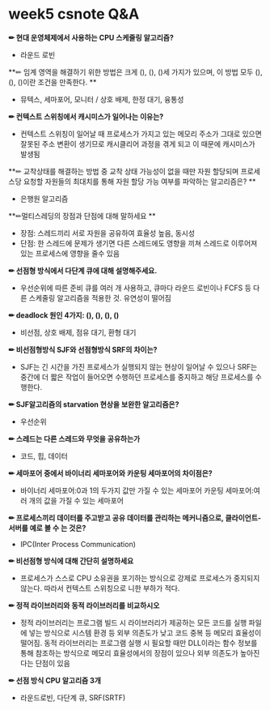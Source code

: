 # week5 csnote Q&A

**✏ 현대 운영체제에서 사용하는 CPU 스케줄링 알고리즘?**

- 라운드 로빈



**✏ 임계 영역을 해결하기 위한 방법은 크게 (), (), ()세 가지가 있으며, 이 방법 모두 (), (), ()이란 조건을 만족한다. ** 

- 뮤텍스, 세마포어, 모니터 / 상호 배제, 한정 대기, 융통성



**✏ 컨텍스트 스위칭에서 캐시미스가 일어나는 이유는?**

- 컨텍스트 스위칭이 일어날 때 프로세스가 가지고 있는 메모리 주소가 그대로 있으면 잘못된 주소 변환이 생기므로 캐시클리어 과정을 겪게 되고 이 때문에 캐시미스가 발생됨



**✏ 교착상태를 해결하는 방법 중 교착 상태 가능성이 없을 때만 자원 할당되며 프로세스당 요청할 자원들의 최대치를 통해 자원 할당 가능 여부를 파악하는 알고리즘은? **

- 은행원 알고리즘



**✏멀티스레딩의 장점과 단점에 대해 말하세요 **

- 장점: 스레드끼리 서로 자원을 공유하여 효율성 높음, 동시성
- 단점: 한 스레드에 문제가 생기면 다른 스레드에도 영향을 끼쳐 스레드로 이루어져 있는 프로세스에 영향을 줄수 있음



**✏ 선점형 방식에서 다단계 큐에 대해 설명해주세요.**

- 우선순위에 따른 준비 큐를 여러 개 사용하고, 큐마다 라운드 로빈이나 FCFS 등 다른 스케줄링 알고리즘을 적용한 것. 유연성이 떨어짐



**✏ deadlock 원인 4가지: (), (), (), ()**

- 비선점, 상호 배제, 점유 대기, 환형 대기



**✏ 비선점형방식 SJF와 선점형방식 SRF의 차이는?**

- SJF는 긴 시간을 가진 프로세스가 실행되지 않는 현상이 일어날 수 있으나 SRF는 중간에 더 짧은 작업이 들어오면 수행하던 프로세스를 중지하고 해당 프로세스를 수행한다.



**✏ SJF알고리즘의 starvation 현상을 보완한 알고리즘은?**

- 우선순위



**✏ 스레드는 다른 스레드와 무엇을 공유하는가**

- 코드, 힙, 데이터



**✏ 세마포어 중에서 바이너리 세마포어와 카운팅 세마포어의 차이점은?**

- 바이너리 세마포어:0과 1의 두가지 값만 가질 수 있는 세마포어 카운팅 세마포어:여러 개의 값을 가질 수 있는 세마포어



**✏ 프로세스끼리 데이터를 주고받고 공유 데이터를 관리하는 메커니즘으로, 클라이언트- 서버를 예로 볼 수 는 것은?**

- IPC(Inter Process Communication)



**✏ 비선점형 방식에 대해 간단히 설명하세요**

- 프로세스가 스스로 CPU 소유권을 포기하는 방식으로 강제로 프로세스가 중지되지 않는다. 따라서 컨텍스트 스위칭으로 니한 부하가 적다.



**✏ 정적 라이브러리와 동적 라이브러리를 비교하시오**

- 정적 라이브러리는 프로그램 빌드 시 라이브러리가 제공하는 모든 코드를 실행 파일에 넣는 방식으로 시스템 환경 등 외부 의존도가 낮고 코드 중복 등 메모리 효율성이 떨어짐. 동적 라이브러리는 프로그램 실행 시 필요할 때만 DLL이라는 함수 정보를 통해 참조하는 방식으로 메모리 효율성에서의 장점이 있으나 외부 의존도가 높아진다는 단점이 있음



**✏ 선점 방식 CPU 알고리즘 3개**

- 라운드로빈, 다단계 큐, SRF(SRTF)